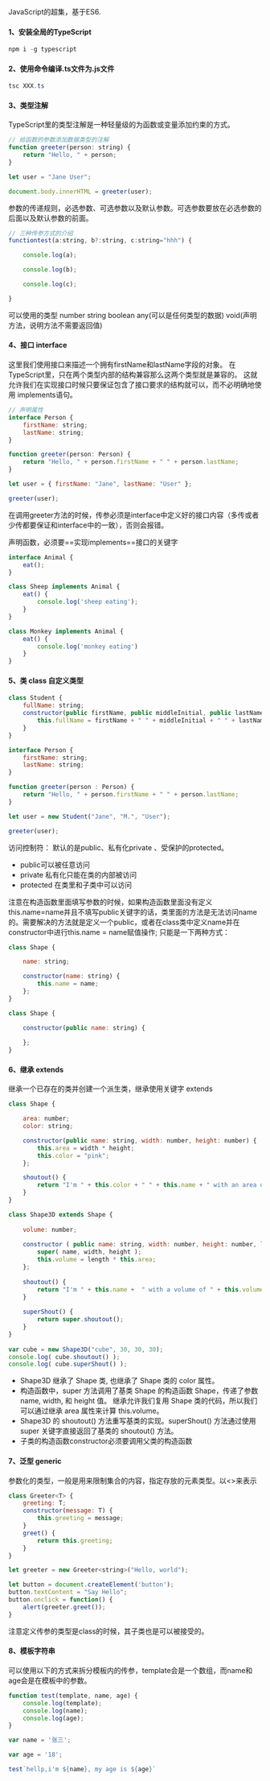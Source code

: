 JavaScript的超集，基于ES6.
#### 1、安装全局的TypeScript

```powershell
npm i -g typescript
```

#### 2、使用命令编译.ts文件为.js文件

```powershell
tsc XXX.ts
```

#### 3、类型注解

TypeScript里的类型注解是一种轻量级的为函数或变量添加约束的方式。

```javascript
// 给函数的参数添加数据类型的注解
function greeter(person: string) {
    return "Hello, " + person;
}

let user = "Jane User";

document.body.innerHTML = greeter(user);
```

参数的传递规则，必选参数、可选参数以及默认参数。可选参数要放在必选参数的后面以及默认参数的前面。

```javascript
// 三种传参方式的介绍
functiontest(a:string, b?:string, c:string="hhh") {

    console.log(a);

    console.log(b);

    console.log(c);

}
```

可以使用的类型
number string boolean any(可以是任何类型的数据) void(声明方法，说明方法不需要返回值)

#### 4、接口 interface 

这里我们使用接口来描述一个拥有firstName和lastName字段的对象。 在TypeScript里，只在两个类型内部的结构兼容那么这两个类型就是兼容的。 这就允许我们在实现接口时候只要保证包含了接口要求的结构就可以，而不必明确地使用 implements语句。

```javascript
// 声明属性
interface Person {
    firstName: string;
    lastName: string;
}

function greeter(person: Person) {
    return "Hello, " + person.firstName + " " + person.lastName;
}

let user = { firstName: "Jane", lastName: "User" };

greeter(user);
```
在调用greeter方法的时候，传参必须是interface中定义好的接口内容（多传或者少传都要保证和interface中的一致），否则会报错。

声明函数，必须要==实现implements==接口的关键字

```javascript
interface Animal {
    eat();
}

class Sheep implements Animal {
    eat() {
        console.log('sheep eating');
    }
}

class Monkey implements Animal {
    eat() {
        console.log('monkey eating')
    }
}
```

#### 5、类 class 自定义类型


```javascript
class Student {
    fullName: string;
    constructor(public firstName, public middleInitial, public lastName) {
        this.fullName = firstName + " " + middleInitial + " " + lastName;
    }
}

interface Person {
    firstName: string;
    lastName: string;
}

function greeter(person : Person) {
    return "Hello, " + person.firstName + " " + person.lastName;
}

let user = new Student("Jane", "M.", "User");

greeter(user);
```

访问控制符： 默认的是public、私有化private 、受保护的protected。
- public可以被任意访问
- private 私有化只能在类的内部被访问
- protected 在类里和子类中可以访问

注意在构造函数里面填写参数的时候，如果构造函数里面没有定义this.name=name并且不填写public关键字的话，类里面的方法是无法访问name的。需要解决的方法就是定义一个public，或者在class类中定义name并在constructor中进行this.name = name赋值操作;
只能是一下两种方式：

```javascript
class Shape {

    name: string;

    constructor(name: string) {
        this.name = name;
    };
}
```
```javascript
class Shape {

    constructor(public name: string) {
        
    };
}
```
#### 6、继承 extends

继承一个已存在的类并创建一个派生类，继承使用关键字 extends

```javascript
class Shape {

    area: number;
    color: string;

    constructor(public name: string, width: number, height: number) {
        this.area = width * height;
        this.color = "pink";
    };

    shoutout() {
        return "I'm " + this.color + " " + this.name + " with an area of " + this.area + " cm squared.";
    }
}

class Shape3D extends Shape {
 
    volume: number;
 
    constructor ( public name: string, width: number, height: number, length: number ) {
        super( name, width, height );
        this.volume = length * this.area;
    };
 
    shoutout() {
        return "I'm " + this.name +  " with a volume of " + this.volume + " cm cube.";
    }
 
    superShout() {
        return super.shoutout();
    }
}
 
var cube = new Shape3D("cube", 30, 30, 30);
console.log( cube.shoutout() );
console.log( cube.superShout() );
```

- Shape3D 继承了 Shape 类, 也继承了 Shape 类的 color 属性。
- 构造函数中，super 方法调用了基类 Shape 的构造函数 Shape，传递了参数 name, width, 和 height 值。 继承允许我们复用 Shape 类的代码，所以我们可以通过继承 area 属性来计算 this.volume。
- Shape3D 的 shoutout() 方法重写基类的实现。superShout() 方法通过使用 super 关键字直接返回了基类的 shoutout() 方法。
- 子类的构造函数constructor必须要调用父类的构造函数


#### 7、泛型 generic

参数化的类型，一般是用来限制集合的内容，指定存放的元素类型。以<>来表示

```javascript
class Greeter<T> {
    greeting: T;
    constructor(message: T) {
        this.greeting = message;
    }
    greet() {
        return this.greeting;
    }
}

let greeter = new Greeter<string>("Hello, world");

let button = document.createElement('button');
button.textContent = "Say Hello";
button.onclick = function() {
    alert(greeter.greet());
}
```
注意定义传参的类型是class的时候，其子类也是可以被接受的。

#### 8、模板字符串

可以使用以下的方式来拆分模板内的传参，template会是一个数组，而name和age会是在模板中的参数。
```javascript
function test(template, name, age) {
    console.log(template);
    console.log(name);
    console.log(age);
}

var name = '张三';

var age = '18';

test`hellp,i'm ${name}, my age is ${age}`
```
